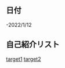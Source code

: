 ## 日付
-2022/1/12
## 自己紹介リスト
[target1](https://github.com/ShuntaKumada/hello-world/blob/main/intro.md)
[target2](https://www.markdownguide.org/cheat-sheet/)
